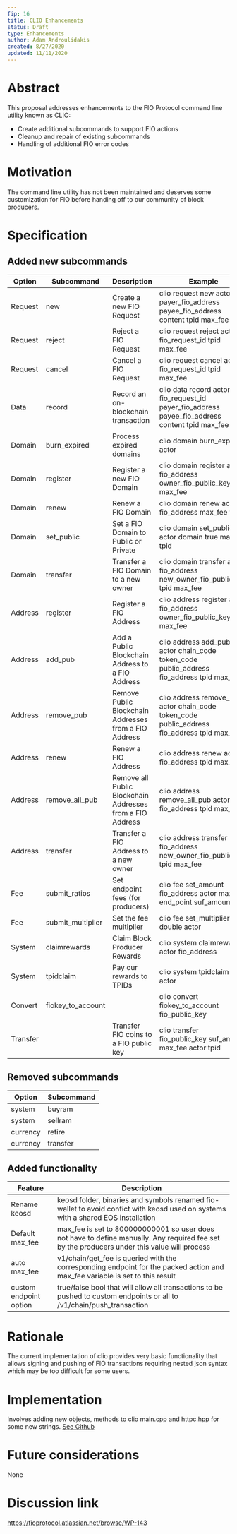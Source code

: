 ```yaml
---
fip: 16
title: CLIO Enhancements
status: Draft
type: Enhancements
author: Adam Androulidakis
created: 8/27/2020
updated: 11/11/2020
---
```


# Abstract
This proposal addresses enhancements to the FIO Protocol command line utility known as CLIO:
* Create additional subcommands to support FIO actions
* Cleanup and repair of existing subcommands
* Handling of additional FIO error codes

# Motivation
The command line utility has not been maintained and deserves some customization for FIO before handing off to our community of block producers.

# Specification
## Added new subcommands
|Option|Subcommand|Description|Example|
|---|---|---|---|
|Request|new|Create a new FIO Request|clio request new actor payer_fio_address payee_fio_address content tpid max_fee |
|Request|reject|Reject a FIO Request|clio request reject actor fio_request_id tpid max_fee|
|Request|cancel|Cancel a FIO Request|clio request cancel actor fio_request_id tpid max_fee|
|Data|record|Record an on-blockchain transaction|clio data record actor fio_request_id payer_fio_address payee_fio_address content tpid max_fee|
|Domain|burn_expired|Process expired domains|clio domain burn_expired actor| 
|Domain|register|Register a new FIO Domain|clio domain register actor fio_address owner_fio_public_key tpid max_fee|
|Domain|renew|Renew a FIO Domain|clio domain renew actor fio_address max_fee tpid|
|Domain|set_public|Set a FIO Domain to Public or Private|clio domain set_public actor domain true max_fee tpid|
|Domain|transfer|Transfer a FIO Domain to a new owner|clio domain transfer actor fio_address new_owner_fio_public_key tpid max_fee |
|Address|register|Register a FIO Address|clio address register actor fio_address owner_fio_public_key tpid max_fee|
|Address|add_pub|Add a Public Blockchain Address to a FIO Address|clio address add_pub actor chain_code token_code public_address fio_address tpid max_fee|
|Address|remove_pub|Remove Public Blockchain Addresses from a FIO Address|clio address remove_pub actor chain_code token_code public_address fio_address tpid max_fee|
|Address|renew|Renew a FIO Address|clio address renew actor fio_address tpid max_fee|
|Address|remove_all_pub|Remove all Public Blockchain Addresses from a FIO Address|clio address remove_all_pub actor fio_address tpid max_fee|
|Address|transfer|Transfer a FIO Address to a new owner|clio address transfer actor fio_address new_owner_fio_public_key tpid max_fee|
|Fee|submit_ratios|Set endpoint fees (for producers)|clio fee set_amount fio_address actor max_fee end_point suf_amount|
|Fee|submit_multipiler|Set the fee multiplier|clio fee set_multiplier double actor |
|System|claimrewards|Claim Block Producer Rewards|clio system claimrewards actor fio_address|
|System|tpidclaim|Pay our rewards to TPIDs|clio system tpidclaim actor|
|Convert|fiokey_to_account||clio convert fiokey_to_account fio_public_key|
|Transfer||Transfer FIO coins to a FIO public key|clio transfer fio_public_key suf_amount max_fee actor tpid|

## Removed subcommands
|Option|Subcommand|
|---|---|
|system|buyram|
|system|sellram|
|currency|retire|
|currency|transfer|

## Added functionality
|Feature|Description|
|---|---|
|Rename keosd|keosd folder, binaries and symbols renamed fio-wallet to avoid confict with keosd used on systems with a shared EOS installation|
|Default max_fee|max_fee is set to 800000000001 so user does not have to define manually. Any required fee set by the producers under this value will process|
|auto max_fee|v1/chain/get_fee is queried with the corresponding endpoint for the packed action and max_fee variable is set to this result|
|custom endpoint option|true/false bool that will allow all transactions to be pushed to custom endpoints or all to /v1/chain/push_transaction|

# Rationale
The current implementation of clio provides very basic functionality that allows signing and pushing of FIO transactions requiring nested json syntax which may be too difficult for some users.

# Implementation
Involves adding new objects, methods to clio main.cpp and httpc.hpp for some new strings. [See Github](https://github.com/fioprotocol/fio/tree/feature/fio%2354_clio_enhancements/programs/clio)

# Future considerations
None

# Discussion link
https://fioprotocol.atlassian.net/browse/WP-143

